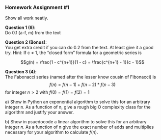 ### Homework Assignment #1

Show all work neatly.

**Question 1 (6)**:  
Do 0.1 (a-f, m) from the text

**Question 2 (Bonus)**:  
You get extra credit if you can do 0.2 from the text. At least give it a good try. Hint: If c ≠ 1, the “closed form” formula for a geometric series is

$$g(n) = \frac{1 - c^{n+1}}{1 - c} = \frac{c^{n+1} - 1}{c - 1}$$

**Question 3 (4)**:  
The Fabonacci series (named after the lesser know cousin of Fibonacci) is $$f(n) = f(n-1) + f(n-2) * f(n-3)$$ for integer $n\gt2$ with $f(0)=f(1)=f(2)=1$

a) Show in Python an exponential algorithm to solve this for an arbitrary integer n. As a function of n, give a rough big O complexity class for the algorithm and justify your answer.

b) Show in psuedocode a linear algorithm to solve this for an arbitrary integer _n_. As a function of n give the exact number of adds and multiplies necessary for your algorithm to calculate $f(n)$.
